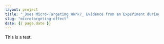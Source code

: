```yaml
---
layout: project
title: "_Does Micro-Targeting Work?_ Evidence from an Experiment during the 2020 United States Presidential Election"
slug: "microtargeting-effect"
date: {{ page.date }}
---
```


This is a test.

